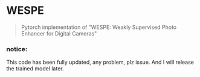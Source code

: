 # WESPE

> Pytorch implementation of "WESPE: Weakly Supervised Photo Enhancer for Digital Cameras"
 

###  notice:

This code has been fully updated, any problem, plz issue. And I will release the trained model later.